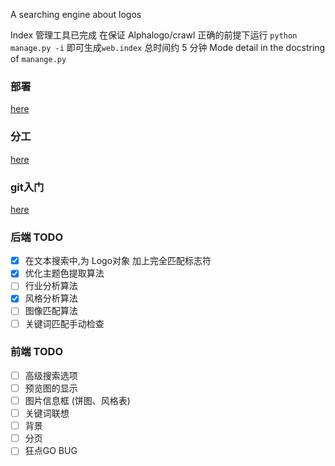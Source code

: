 A searching engine about logos

Index 管理工具已完成
在保证 Alphalogo/crawl 正确的前提下运行 `python manage.py -i` 即可生成`web.index`
总时间约 5 分钟
Mode detail in the docstring of `manange.py`

### 部署
[here](docs/deployment.md)

### 分工
[here](docs/guideline.md)

### git入门
[here](docs/usage.md)

### 后端 TODO
- [x] 在文本搜索中,为 Logo对象 加上完全匹配标志符
- [x] 优化主题色提取算法
- [ ] 行业分析算法
- [x] 风格分析算法
- [ ] 图像匹配算法
- [ ] 关键词匹配手动检查

### 前端 TODO
- [ ] 高级搜索选项
- [ ] 预览图的显示
- [ ] 图片信息框 (饼图、风格表)
- [ ] 关键词联想
- [ ] 背景
- [ ] 分页
- [ ] 狂点GO BUG
